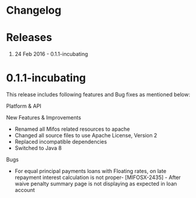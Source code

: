 Changelog
=====

Releases
===============

1. 24 Feb 2016 - 0.1.1-incubating

0.1.1-incubating
=============

This release includes following features and Bug fixes as mentioned below:
 
Platform & API

New Features & Improvements

 - Renamed all Mifos related resources to apache
 - Changed all source files to use Apache License, Version 2 
 - Replaced incompatible dependencies 
 - Switched to Java 8
 
Bugs
 
 - For equal principal payments loans with Floating rates, on late repayment interest calculation is not proper- [MIFOSX-2435] - After waive penalty summary page is not displaying as expected in loan account
 


 